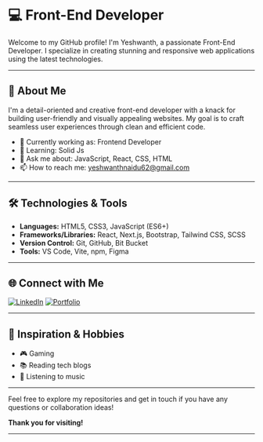 # 💻 Front-End Developer 

Welcome to my GitHub profile! I'm Yeshwanth, a passionate Front-End Developer. I specialize in creating stunning and responsive web applications using the latest technologies.

---

## 🌟 About Me

I'm a detail-oriented and creative front-end developer with a knack for building user-friendly and visually appealing websites. My goal is to craft seamless user experiences through clean and efficient code.

- 🔭 Currently working as: Frontend Developer 
- 🌱 Learning: Solid Js
- 💬 Ask me about: JavaScript, React, CSS, HTML
- 📫 How to reach me: yeshwanthnaidu62@gmail.com

---

## 🛠️ Technologies & Tools

- **Languages:** HTML5, CSS3, JavaScript (ES6+)
- **Frameworks/Libraries:** React, Next.js, Bootstrap, Tailwind CSS, SCSS
- **Version Control:** Git, GitHub, Bit Bucket
- **Tools:** VS Code, Vite, npm, Figma

---

## 🌐 Connect with Me

[![LinkedIn](https://img.shields.io/badge/LinkedIn-Profile-blue)](https://www.linkedin.com/in/yeshwanth-c-76b86123a/)
[![Portfolio](https://img.shields.io/badge/Portfolio-Website-brightgreen)](https://yesh18.netlify.app)

---

## 🎨 Inspiration & Hobbies

- 🎮 Gaming
- 📚 Reading tech blogs
- 🎵 Listening to music

---

Feel free to explore my repositories and get in touch if you have any questions or collaboration ideas!

**Thank you for visiting!**

---
